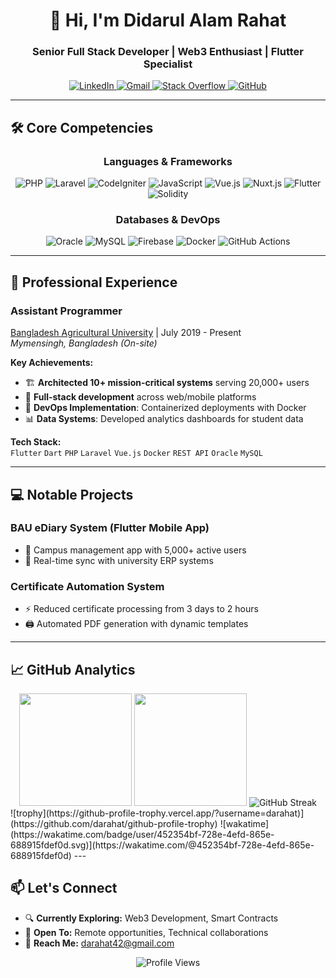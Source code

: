 <h1 align="center">👋 Hi, I'm Didarul Alam Rahat</h1>
<h3 align="center">Senior Full Stack Developer | Web3 Enthusiast | Flutter Specialist</h3>

<div align="center">
  <a href="https://www.linkedin.com/in/darahat/">
    <img src="https://img.shields.io/badge/LinkedIn-0077B5?style=for-the-badge&logo=linkedin&logoColor=white" alt="LinkedIn"/>
  </a>
  <a href="mailto:darahat42@gmail.com">
    <img src="https://img.shields.io/badge/Gmail-D14836?style=for-the-badge&logo=gmail&logoColor=white" alt="Gmail"/>
  </a>
  <a href="https://stackoverflow.com/users/3424210">
    <img src="https://img.shields.io/badge/Stack_Overflow-FE7A16?style=for-the-badge&logo=stack-overflow&logoColor=white" alt="Stack Overflow"/>
  </a>
  <a href="https://github.com/Darahat">
    <img src="https://img.shields.io/badge/GitHub-100000?style=for-the-badge&logo=github&logoColor=white" alt="GitHub"/>
  </a>
</div>

---

## 🛠 Core Competencies

<div align="center">

### Languages & Frameworks

![PHP](https://img.shields.io/badge/PHP-777BB4?style=for-the-badge&logo=php&logoColor=white)
![Laravel](https://img.shields.io/badge/Laravel-FF2D20?style=for-the-badge&logo=laravel&logoColor=white)
![CodeIgniter](https://img.shields.io/badge/CodeIgniter-DD4814?style=for-the-badge&logo=codeigniter&logoColor=white)
![JavaScript](https://img.shields.io/badge/JavaScript-F7DF1E?style=for-the-badge&logo=javascript&logoColor=black)
![Vue.js](https://img.shields.io/badge/Vue.js-4FC08D?style=for-the-badge&logo=vuedotjs&logoColor=white)
![Nuxt.js](https://img.shields.io/badge/Nuxt.js-00DC82?style=for-the-badge&logo=nuxtdotjs&logoColor=white)
![Flutter](https://img.shields.io/badge/Flutter-02569B?style=for-the-badge&logo=flutter&logoColor=white)
![Solidity](https://img.shields.io/badge/Solidity-363636?style=for-the-badge&logo=solidity&logoColor=white)

### Databases & DevOps

![Oracle](https://img.shields.io/badge/Oracle-F80000?style=for-the-badge&logo=oracle&logoColor=white)
![MySQL](https://img.shields.io/badge/MySQL-4479A1?style=for-the-badge&logo=mysql&logoColor=white)
![Firebase](https://img.shields.io/badge/Firebase-FFCA28?style=for-the-badge&logo=firebase&logoColor=black)
![Docker](https://img.shields.io/badge/Docker-2496ED?style=for-the-badge&logo=docker&logoColor=white)
![GitHub Actions](https://img.shields.io/badge/GitHub_Actions-2088FF?style=for-the-badge&logo=github-actions&logoColor=white)

</div>

---

## 🚀 Professional Experience

### **Assistant Programmer**

[Bangladesh Agricultural University](https://www.bau.edu.bd) | July 2019 - Present  
_Mymensingh, Bangladesh (On-site)_

**Key Achievements:**

- 🏗️ **Architected 10+ mission-critical systems** serving 20,000+ users
- 🔧 **Full-stack development** across web/mobile platforms
- 🚀 **DevOps Implementation**: Containerized deployments with Docker
- 📊 **Data Systems**: Developed analytics dashboards for student data

**Tech Stack:**  
`Flutter` `Dart` `PHP` `Laravel` `Vue.js` `Docker` `REST API` `Oracle` `MySQL`

---

## 💻 Notable Projects

### **BAU eDiary System** (Flutter Mobile App)

- 📱 Campus management app with 5,000+ active users
- 🔄 Real-time sync with university ERP systems

### **Certificate Automation System**

- ⚡ Reduced certificate processing from 3 days to 2 hours
- 🖨️ Automated PDF generation with dynamic templates

---

## 📈 GitHub Analytics

<div align="center">
  <img height="180em" src="https://github-readme-stats.vercel.app/api?username=darahat&show_icons=true&theme=radical&include_all_commits=true&count_private=true"/>
  <img height="180em" src="https://github-readme-stats.vercel.app/api/top-langs/?username=darahat&layout=compact&langs_count=8&theme=radical"/>
  <img src="https://github-readme-streak-stats.herokuapp.com/?user=darahat&theme=radical" alt="GitHub Streak"/>
</div>
![trophy](https://github-profile-trophy.vercel.app/?username=darahat)](https://github.com/darahat/github-profile-trophy)
![wakatime](https://wakatime.com/badge/user/452354bf-728e-4efd-865e-688915fdef0d.svg)](https://wakatime.com/@452354bf-728e-4efd-865e-688915fdef0d)
---

## 📫 Let's Connect

- 🔍 **Currently Exploring:** Web3 Development, Smart Contracts
- 💼 **Open To:** Remote opportunities, Technical collaborations
- 📧 **Reach Me:** darahat42@gmail.com

<div align="center">
  <img src="https://komarev.com/ghpvc/?username=darahat&label=Profile%20views&color=0e75b6&style=flat" alt="Profile Views" />
</div>
